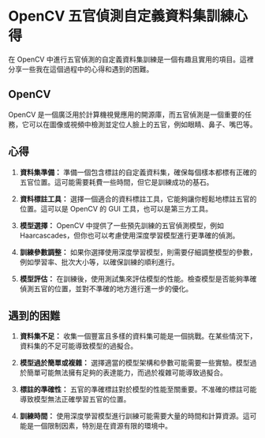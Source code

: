 # OpenCV 五官偵測自定義資料集訓練心得

在 OpenCV 中進行五官偵測的自定義資料集訓練是一個有趣且實用的項目。這裡分享一些我在這個過程中的心得和遇到的困難。

## OpenCV

OpenCV 是一個廣泛用於計算機視覺應用的開源庫，而五官偵測是一個重要的任務，它可以在圖像或視頻中檢測並定位人臉上的五官，例如眼睛、鼻子、嘴巴等。

## 心得

1. **資料集準備：** 準備一個包含標註的自定義資料集，確保每個樣本都標有正確的五官位置。這可能需要耗費一些時間，但它是訓練成功的基石。

2. **資料標註工具：** 選擇一個適合的資料標註工具，它能夠讓你輕鬆地標註五官的位置。這可以是 OpenCV 的 GUI 工具，也可以是第三方工具。

3. **模型選擇：** OpenCV 中提供了一些預先訓練的五官偵測模型，例如 Haarcascades，但你也可以考慮使用深度學習模型進行更準確的偵測。

4. **訓練參數調整：** 如果你選擇使用深度學習模型，則需要仔細調整模型的參數，例如學習率、批次大小等，以確保訓練的順利進行。

5. **模型評估：** 在訓練後，使用測試集來評估模型的性能。檢查模型是否能夠準確偵測五官的位置，並對不準確的地方進行進一步的優化。

## 遇到的困難

1. **資料集不足：** 收集一個豐富且多樣的資料集可能是一個挑戰。在某些情況下，資料集的不足可能導致模型的過擬合。

2. **模型過於簡單或複雜：** 選擇適當的模型架構和參數可能需要一些實驗。模型過於簡單可能無法擁有足夠的表達能力，而過於複雜可能導致過擬合。

3. **標註的準確性：** 五官的準確標註對於模型的性能至關重要。不准確的標註可能導致模型無法正確學習五官的位置。

4. **訓練時間：** 使用深度學習模型進行訓練可能需要大量的時間和計算資源。這可能是一個限制因素，特別是在資源有限的環境中。

